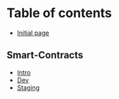 # Table of contents

* [Initial page](README.md)

## Smart-Contracts

* [Intro](smart-contracts/intro.md)
* [Dev](smart-contracts/dev.md)
* [Staging](smart-contracts/staging.md)

